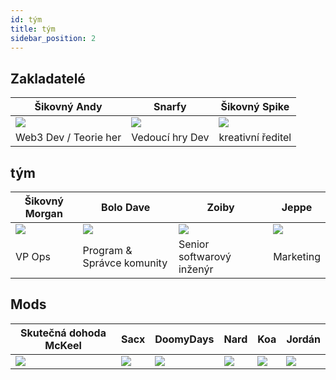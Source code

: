 ```yaml
---
id: tým
title: tým
sidebar_position: 2
---
```


## Zakladatelé

| Šikovný Andy            | Snarfy               | Šikovný Spike            |
| ----------------------- | -------------------- | ------------------------ |
| ![](/img/NiftyAndy.png) | ![](/img/snarfy.png) | ![](/img/NiftySpike.png) |
| Web3 Dev / Teorie her   | Vedoucí hry Dev      | kreativní ředitel        |

## tým

| Šikovný Morgan            | Bolo Dave                  | Zoiby                     | Jeppe               |
| ------------------------- | -------------------------- | ------------------------- | ------------------- |
| ![](/img/NiftyMorgan.png) | ![](/img/bolo.png)         | ![](/img/zoiby.png)       | ![](/img/jeppe.png) |
| VP Ops                    | Program & Správce komunity | Senior softwarový inženýr | Marketing           |

## Mods

| Skutečná dohoda McKeel | Sacx               | DoomyDays           | Nard               | Koa               | Jordán               |
| ---------------------- | ------------------ | ------------------- | ------------------ | ----------------- | -------------------- |
| ![](/img/realdeal.png) | ![](/img/sacx.png) | ![](/img/doomy.png) | ![](/img/nard.png) | ![](/img/koa.png) | ![](/img/jordan.png) |

